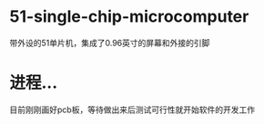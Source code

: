 # 51-single-chip-microcomputer
带外设的51单片机，集成了0.96英寸的屏幕和外接的引脚
# 进程...
目前刚刚画好pcb板，等待做出来后测试可行性就开始软件的开发工作
